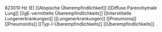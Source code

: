 823010 Hz (E)
[[Atopische Überempfindlichkeit]]
[[Diffuse Parenchymale Lung]]
[[IgE-vermittelte Überempfindlichkeits]]
[[Interstitielle Lungenerkrankungen]]
[[Lungenerkrankungen]]
[[Pneumonia]]
[[Pneumonitis]]
[[Typ-I-Überempfindlichkeits]]
[[Überempfindlichkeits]]